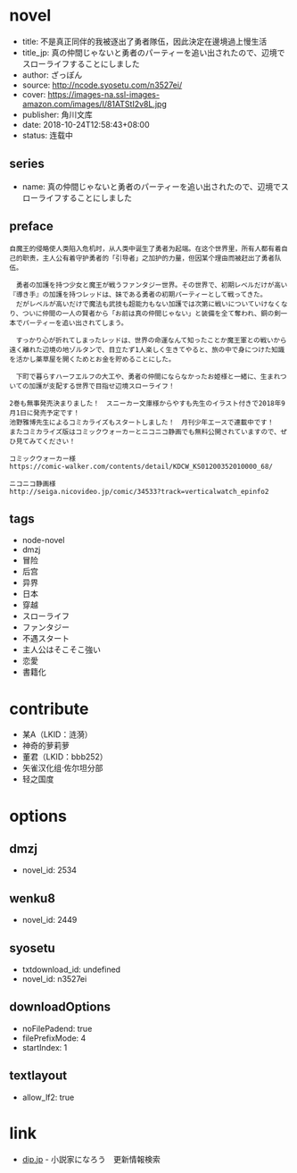 # novel

- title: 不是真正同伴的我被逐出了勇者隊伍，因此決定在邊境過上慢生活
- title_jp: 真の仲間じゃないと勇者のパーティーを追い出されたので、辺境でスローライフすることにしました
- author: ざっぽん
- source: http://ncode.syosetu.com/n3527ei/
- cover: https://images-na.ssl-images-amazon.com/images/I/81ATStI2v8L.jpg
- publisher: 角川文库
- date: 2018-10-24T12:58:43+08:00
- status: 连载中

## series

- name: 真の仲間じゃないと勇者のパーティーを追い出されたので、辺境でスローライフすることにしました

## preface


```
自魔王的侵略使人类陷入危机时，从人类中诞生了勇者为起端。在这个世界里，所有人都有着自己的职责，主人公有着守护勇者的「引导者」之加护的力量，但因某个理由而被赶出了勇者队伍。

　勇者の加護を持つ少女と魔王が戦うファンタジー世界。その世界で、初期レベルだけが高い『導き手』の加護を持つレッドは、妹である勇者の初期パーティーとして戦ってきた。  
　だがレベルが高いだけで魔法も武技も超能力もない加護では次第に戦いについていけなくなり、ついに仲間の一人の賢者から「お前は真の仲間じゃない」と装備を全て奪われ、銅の剣一本でパーティーを追い出されてしまう。  

　すっかり心が折れてしまったレッドは、世界の命運なんて知ったことか魔王軍との戦いから遠く離れた辺境の地ゾルタンで、目立たず1人楽しく生きてやると、旅の中で身につけた知識を活かし薬草屋を開くためとお金を貯めることにした。  

　下町で暮らすハーフエルフの大工や、勇者の仲間にならなかったお姫様と一緒に、生まれついての加護が支配する世界で目指せ辺境スローライフ！  

2巻も無事発売決まりました！　スニーカー文庫様からやすも先生のイラスト付きで2018年9月1日に発売予定です！  
池野雅博先生によるコミカライズもスタートしました！　月刊少年エースで連載中です！  
またコミカライズ版はコミックウォーカーとニコニコ静画でも無料公開されていますので、ぜひ見てみてください！  

コミックウォーカー様  
https://comic-walker.com/contents/detail/KDCW_KS01200352010000_68/  

ニコニコ静画様  
http://seiga.nicovideo.jp/comic/34533?track=verticalwatch_epinfo2
```

## tags

- node-novel
- dmzj
- 冒险
- 后宫
- 异界
- 日本
- 穿越
- スローライフ
- ファンタジー
- 不遇スタート
- 主人公はそこそこ強い
- 恋愛
- 書籍化

# contribute

- 某A（LKID：涟漪）
- 神奇的萝莉萝
- 董君（LKID：bbb252）
- 矢雀汉化组·佐尔坦分部
- 轻之国度

# options

## dmzj

- novel_id: 2534

## wenku8

- novel_id: 2449

## syosetu

- txtdownload_id: undefined
- novel_id: n3527ei

## downloadOptions

- noFilePadend: true
- filePrefixMode: 4
- startIndex: 1

## textlayout

- allow_lf2: true

# link

- [dip.jp](https://narou.nar.jp/search.php?text=n3527ei&novel=all&genre=all&new_genre=all&length=0&down=0&up=100) - 小説家になろう　更新情報検索


